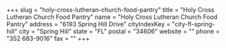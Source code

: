 +++
slug = "holy-cross-lutheran-church-food-pantry"
title = "Holy Cross Lutheran Church Food Pantry"
name = "Holy Cross Lutheran Church Food Pantry"
address = "6193 Spring Hill Drive"
cityIndexKey = "city-fl-spring-hill"
city = "Spring Hill"
state = "FL"
postal = "34606"
website = ""
phone = "352 683-9016"
fax = ""
+++
